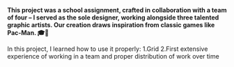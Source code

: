 **This project was a school assignment, crafted in collaboration with a team of four – I served as the sole designer, working alongside three talented graphic artists. Our creation draws inspiration from classic games like Pac-Man. 🎓👾**

In this project, I learned how to use it properly:
1.Grid
2.First extensive experience of working in a team and proper distribution of work over time
